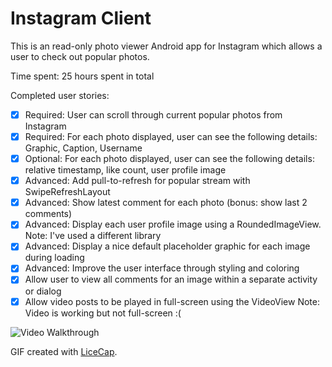# Instagram Client

This is an read-only photo viewer Android app for Instagram which allows a user to check out popular photos.

Time spent: 25 hours spent in total

Completed user stories:

 * [x] Required: User can scroll through current popular photos from Instagram
 * [x] Required: For each photo displayed, user can see the following details: Graphic, Caption, Username
 * [x] Optional: For each photo displayed, user can see the following details: relative timestamp, like count, user profile image
 * [x] Advanced: Add pull-to-refresh for popular stream with SwipeRefreshLayout
 * [x] Advanced: Show latest comment for each photo (bonus: show last 2 comments)
 * [x] Advanced: Display each user profile image using a RoundedImageView. Note: I've used a different library
 * [x] Advanced: Display a nice default placeholder graphic for each image during loading
 * [x] Advanced: Improve the user interface through styling and coloring
 * [x] Allow user to view all comments for an image within a separate activity or dialog 
 * [x] Allow video posts to be played in full-screen using the VideoView Note: Video is working but not full-screen :(

![Video Walkthrough](instaClient2.gif)

GIF created with [LiceCap](http://www.cockos.com/licecap/).
